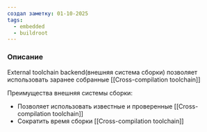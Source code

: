 ```yaml
---
создал заметку: 01-10-2025
tags:
  - embedded
  - buildroot
---
```

### Описание
External toolchain backend(внешняя система сборки) позволяет использовать заранее собранные [[Cross-compilation toolchain]]

Преимущества внешняя системы сборки:
- Позволяет использовать известные и проверенные [[Cross-compilation toolchain]]
- Сократить время сборки [[Cross-compilation toolchain]]